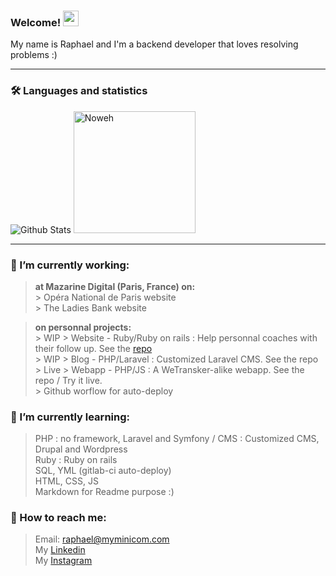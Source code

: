 ### Welcome! <img src="https://camo.githubusercontent.com/e8e7b06ecf583bc040eb60e44eb5b8e0ecc5421320a92929ce21522dbc34c891/68747470733a2f2f6d656469612e67697068792e636f6d2f6d656469612f6876524a434c467a6361737252346961377a2f67697068792e676966" width="25">


My name is Raphael and I'm a backend developer that loves resolving problems :)

---

### 🛠 Languages and statistics


<div align="left">
  <img src="https://github-readme-stats.vercel.app/api?username=rapkalin&show_icons=true&theme=graywhite" alt="Github Stats" />
  <img src="https://github-readme-stats.vercel.app/api/top-langs/?username=rapkalin&layout=compact" alt="Noweh" height="195"/>  
</div>


---


### 🔭 I’m currently working:<br>
  > **at Mazarine Digital (Paris, France) on:**<br>
    > Opéra National de Paris website<br>
    > The Ladies Bank website<br>
 
  > **on personnal projects:**<br>
    > WIP > Website - Ruby/Ruby on rails : Help personnal coaches with their follow up. See the [repo](https://github.com/Rapkalin/coach_webapp)<br>
    > WIP > Blog - PHP/Laravel : Customized Laravel CMS. See the repo<br>
    > Live > Webapp - PHP/JS : A WeTransker-alike webapp. See the repo / Try it live.<br>
    > Github worflow for auto-deploy<br>
  
### 🌱 I’m currently learning:<br>
  > PHP : no framework, Laravel and Symfony / CMS : Customized CMS, Drupal and Wordpress<br>
  > Ruby : Ruby on rails<br>
  > SQL, YML (gitlab-ci auto-deploy)<br>
  > HTML, CSS, JS<br>
  > Markdown for Readme purpose :)<br>

### 💬 How to reach me:<br>
  > Email: [raphael@myminicom.com](mailto:raphael@myminicom.com)<br>
  > My [Linkedin](https://www.linkedin.com/in/r-kalinowski/)<br>
  > My [Instagram](https://www.instagram.com/rapkalin)


